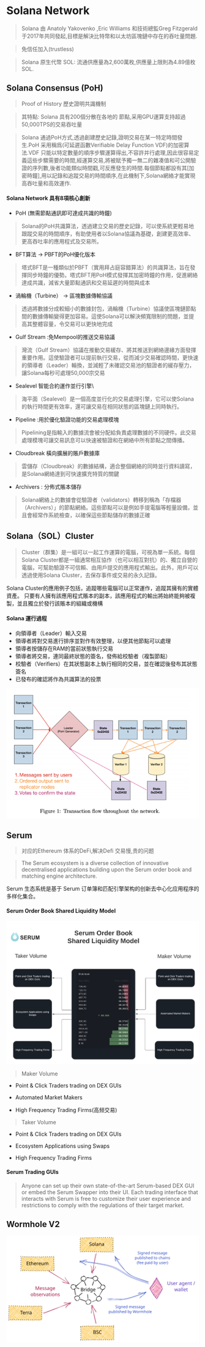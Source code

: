 # Solana Network

> Solana 由 Anatoly Yakovenko ,Eric Williams 和技術總監Greg Fitzgerald于2017年共同發起,目標是解決比特幣和以太坊區塊鏈中存在的吞吐量問題.

> 免信任加入(trustless)

> Solana 原生代幣 SOL: 流通供應量為2,600萬枚,供應量上限則為4.89億枚SOL.

## Solana Consensus (PoH)

> Proof of History 歷史證明共識機制

> 其特點: Solana 具有200個分散在各地的 節點,采用GPU運算支持超過50,000TPS的交易吞吐量

> Solana 通過PoH方式,透過創建歷史記錄,證明交易在某一特定時間發生.PoH 采用稱爲(可延遲函數Verifiable Delay Function VDF)的加密算法.VDF 只能以特定數量的順序步驟運算得出,不容許并行處理,因此很容易定義這些步驟需要的時間,經運算交易,將被賦予獨一無二的雜凑值和可公開驗證的序列數,後者功能類似時間戳,可反應發生的時間.每個節點都設有其[加密時鐘],用以記錄和追蹤交易的時間順序,在此機制下,Solana網絡才能實現高吞吐量和高效運作.

#### Solana Network 具有8項核心創新

- PoH (無需節點通訊即可達成共識的時鐘)

> Solana的PoH共識算法，透過建立交易的歷史記錄，可以使系統更輕易地跟蹤交易的時間順序，有助使用者以Solana協議為基礎，創建更高效率、更高吞吐率的應用程式及交易所。

- BFT算法 → PBFT的PoH優化版本

> 塔式BFT是一種類似於PBFT（實用拜占庭容錯算法）的共識算法，旨在發揮同步時鐘的優勢。塔式BFT用PoH模式發揮其加密時鐘的作用，促進網絡達成共識，減省大量節點通訊和交易延遲的時間與成本

- 渦輪機（Turbine） → 區塊數據傳輸協議

> 透過將數據分成較細小的數據封包，渦輪機（Turbine）協議使區塊鏈節點間的數據傳輸變得更加容易。這使Solana可以解決頻寬限制的問題，並提高其整體容量，令交易可以更快地完成

- Gulf Stream :免Mempool的推送交易協議

> 灣流（Gulf Stream）協議在推動交易緩存、將其推送到網絡邊緣方面發揮重要作用。這使驗證者可以提前執行交易，從而減少交易確認時間，更快速的領導者（Leader）輪換，並減輕了未確認交易池的驗證者的緩存壓力，讓Solana每秒可處理50,000宗交易

- Sealevel 智能合約運作並行引擎\

> 海平面（Sealevel）是一個高度並行化的交易處理引擎，它可以使Solana的執行時間更有效率，還可讓交易在相同狀態的區塊鏈上同時執行。

- Pipeline :用於優化驗證功能的交易處理模塊

> Pipelining是指輸入的數據流會被分配給負責處理數據的不同硬件。此交易處理模塊可讓交易訊息可以快速被驗證和在網絡中所有節點之間傳播。

- Cloudbreak 橫向擴展的賬戶數據庫

> 雲儲存（Cloudbreak）的數據結構，適合整個網絡的同時並行資料讀寫，是Solana網絡達到可快速擴充特質的關鍵

- Archivers : 分佈式賬本儲存

> Solana網絡上的數據會從驗證者（validators）轉移到稱為「存檔器（Archivers）」的節點網絡。這些節點可以是例如手提電腦等輕量設備，並且會經常作系統檢查，以確保這些節點儲存的數據正確

##  Solana（SOL）Cluster

> Cluster（群集）是一組可以一起工作運算的電腦，可視為單一系統。每個Solana Cluster都是一組通常相互協作（也可以相互對抗）的、獨立自營的電腦，可幫助驗證不可信賴、由用戶提交的應用程式輸出。此外，用戶可以透過使用Solana Cluster，去保存事件或交易的永久記錄。

Solana Cluster的應用例子包括，追蹤哪些電腦可以正常運作，追蹤其擁有的實體資產。 只要有人擁有該應用程式賬本的副本，該應用程式的輸出將始終能夠被複製，並且獨立於發行該賬本的組織或機構

#### Solana 運行過程

- 向領導者（Leader）輸入交易
- 領導者將對交易進行排序並對作有效整理，以便其他節點可以處理
- 領導者按儲存在RAM的當前狀態執行交易 
- 領導者將交易，連同最終狀態的簽名，發佈給校驗者（複製節點）
- 校驗者（Verifiers）在其狀態副本上執行相同的交易，並在確認後發布其狀態簽名
- 已發布的確認將作為共識算法的投票

![](../../assets/img/blk/Screenshot-2020-08-13-at-1.32.49-PM.png)


## Serum 

> 对应的Ethereum 体系的DeFi,解决Defi 交易慢,贵的问题

> The Serum ecosystem is a diverse collection of innovative decentralised applications building upon the Serum order book and matching engine architecture.

Serum 生态系统是基于 Serum 订单簿和匹配引擎架构的创新去中心化应用程序的多样化集合。

#### Serum Order Book Shared Liquidity Model

![](../../assets/img/blk/Serum-Shared-Liquidity-Model.png)

> Maker Volume

- Point & Click Traders trading on DEX GUIs

- Automated Market Makers

- High Frequency Trading Firms(高频交易)

> Taker Volume

- Point & Click Traders trading on DEX GUIs

- Ecosystem Applications using Swaps

- High Frequency Trading Firms


#### Serum Trading GUIs

> Anyone can set up their own state-of-the-art Serum-based DEX GUI or embed the Serum Swapper into their UI.
Each trading interface that interacts with Serum is free to customize their user experience and restrictions to comply with the regulations of their target market.


## Wormhole V2

![](../../assets/img/blk/worehole.svg)

